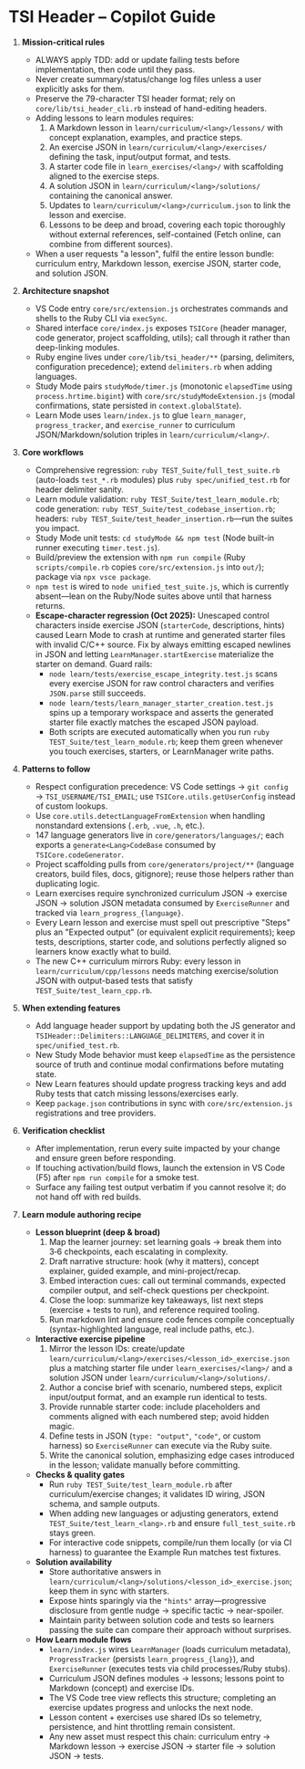 # TSI Header – Copilot Guide
1. **Mission-critical rules**
	- ALWAYS apply TDD: add or update failing tests before implementation, then code until they pass.
	- Never create summary/status/change log files unless a user explicitly asks for them.
	- Preserve the 79-character TSI header format; rely on `core/lib/tsi_header_cli.rb` instead of hand-editing headers.
	- Adding lessons to learn modules requires:
		1. A Markdown lesson in `learn/curriculum/<lang>/lessons/` with concept explanation, examples, and practice steps.
		2. An exercise JSON in `learn/curriculum/<lang>/exercises/` defining the task, input/output format, and tests.
		3. A starter code file in `learn_exercises/<lang>/` with scaffolding aligned to the exercise steps.
		4. A solution JSON in `learn/curriculum/<lang>/solutions/` containing the canonical answer.
		5. Updates to `learn/curriculum/<lang>/curriculum.json` to link the lesson and exercise.
		6. Lessons to be deep and broad, covering each topic thoroughly without external references, self-contained (Fetch online, can combine from different sources).
	- When a user requests "a lesson", fulfil the entire lesson bundle: curriculum entry, Markdown lesson, exercise JSON, starter code, and solution JSON.
2. **Architecture snapshot**
	- VS Code entry `core/src/extension.js` orchestrates commands and shells to the Ruby CLI via `execSync`.
	- Shared interface `core/index.js` exposes `TSICore` (header manager, code generator, project scaffolding, utils); call through it rather than deep-linking modules.
	- Ruby engine lives under `core/lib/tsi_header/**` (parsing, delimiters, configuration precedence); extend `delimiters.rb` when adding languages.
	- Study Mode pairs `studyMode/timer.js` (monotonic `elapsedTime` using `process.hrtime.bigint`) with `core/src/studyModeExtension.js` (modal confirmations, state persisted in `context.globalState`).
	- Learn Mode uses `learn/index.js` to glue `learn_manager`, `progress_tracker`, and `exercise_runner` to curriculum JSON/Markdown/solution triples in `learn/curriculum/<lang>/`.
3. **Core workflows**
	- Comprehensive regression: `ruby TEST_Suite/full_test_suite.rb` (auto-loads `test_*.rb` modules) plus `ruby spec/unified_test.rb` for header delimiter sanity.
	- Learn module validation: `ruby TEST_Suite/test_learn_module.rb`; code generation: `ruby TEST_Suite/test_codebase_insertion.rb`; headers: `ruby TEST_Suite/test_header_insertion.rb`—run the suites you impact.
	- Study Mode unit tests: `cd studyMode && npm test` (Node built-in runner executing `timer.test.js`).
	- Build/preview the extension with `npm run compile` (Ruby `scripts/compile.rb` copies `core/src/extension.js` into `out/`); package via `npx vsce package`.
	- `npm test` is wired to `node unified_test_suite.js`, which is currently absent—lean on the Ruby/Node suites above until that harness returns.
	- **Escape-character regression (Oct 2025):** Unescaped control characters inside exercise JSON (`starterCode`, descriptions, hints) caused Learn Mode to crash at runtime and generated starter files with invalid C/C++ source. Fix by always emitting escaped newlines in JSON and letting `LearnManager.startExercise` materialize the starter on demand. Guard rails:
		- `node learn/tests/exercise_escape_integrity.test.js` scans every exercise JSON for raw control characters and verifies `JSON.parse` still succeeds.
		- `node learn/tests/learn_manager_starter_creation.test.js` spins up a temporary workspace and asserts the generated starter file exactly matches the escaped JSON payload.
		- Both scripts are executed automatically when you run `ruby TEST_Suite/test_learn_module.rb`; keep them green whenever you touch exercises, starters, or LearnManager write paths.
4. **Patterns to follow**
	- Respect configuration precedence: VS Code settings → `git config` → `TSI_USERNAME/TSI_EMAIL`; use `TSICore.utils.getUserConfig` instead of custom lookups.
	- Use `core.utils.detectLanguageFromExtension` when handling nonstandard extensions (`.erb`, `.vue`, `.h`, etc.).
	- 147 language generators live in `core/generators/languages/`; each exports a `generate<Lang>CodeBase` consumed by `TSICore.codeGenerator`.
	- Project scaffolding pulls from `core/generators/project/**` (language creators, build files, docs, gitignore); reuse those helpers rather than duplicating logic.
	- Learn exercises require synchronized curriculum JSON → exercise JSON → solution JSON metadata consumed by `ExerciseRunner` and tracked via `learn_progress_{language}`.
	- Every Learn lesson and exercise must spell out prescriptive "Steps" plus an "Expected output" (or equivalent explicit requirements); keep tests, descriptions, starter code, and solutions perfectly aligned so learners know exactly what to build.
	- The new C++ curriculum mirrors Ruby: every lesson in `learn/curriculum/cpp/lessons` needs matching exercise/solution JSON with output-based tests that satisfy `TEST_Suite/test_learn_cpp.rb`.
5. **When extending features**
	- Add language header support by updating both the JS generator and `TSIHeader::Delimiters::LANGUAGE_DELIMITERS`, and cover it in `spec/unified_test.rb`.
	- New Study Mode behavior must keep `elapsedTime` as the persistence source of truth and continue modal confirmations before mutating state.
	- New Learn features should update progress tracking keys and add Ruby tests that catch missing lessons/exercises early.
	- Keep `package.json` contributions in sync with `core/src/extension.js` registrations and tree providers.
6. **Verification checklist**
	- After implementation, rerun every suite impacted by your change and ensure green before responding.
	- If touching activation/build flows, launch the extension in VS Code (F5) after `npm run compile` for a smoke test.
	- Surface any failing test output verbatim if you cannot resolve it; do not hand off with red builds.
	
7. **Learn module authoring recipe**
	- **Lesson blueprint (deep & broad)**
		1. Map the learner journey: set learning goals → break them into 3‑6 checkpoints, each escalating in complexity.
		2. Draft narrative structure: hook (why it matters), concept explainer, guided example, and mini-project/recap.
		3. Embed interaction cues: call out terminal commands, expected compiler output, and self-check questions per checkpoint.
		4. Close the loop: summarize key takeaways, list next steps (exercise + tests to run), and reference required tooling.
		5. Run markdown lint and ensure code fences compile conceptually (syntax-highlighted language, real include paths, etc.).
	- **Interactive exercise pipeline**
		1. Mirror the lesson IDs: create/update `learn/curriculum/<lang>/exercises/<lesson_id>_exercise.json` plus a matching starter file under `learn_exercises/<lang>/` and a solution JSON under `learn/curriculum/<lang>/solutions/`.
		2. Author a concise brief with scenario, numbered steps, explicit input/output format, and an example run identical to tests.
		3. Provide runnable starter code: include placeholders and comments aligned with each numbered step; avoid hidden magic.
		4. Define tests in JSON (`type: "output"`, `"code"`, or custom harness) so `ExerciseRunner` can execute via the Ruby suite.
		5. Write the canonical solution, emphasizing edge cases introduced in the lesson; validate manually before committing.
	- **Checks & quality gates**
		- Run `ruby TEST_Suite/test_learn_module.rb` after curriculum/exercise changes; it validates ID wiring, JSON schema, and sample outputs.
		- When adding new languages or adjusting generators, extend `TEST_Suite/test_learn_<lang>.rb` and ensure `full_test_suite.rb` stays green.
		- For interactive code snippets, compile/run them locally (or via CI harness) to guarantee the Example Run matches test fixtures.
	- **Solution availability**
		- Store authoritative answers in `learn/curriculum/<lang>/solutions/<lesson_id>_exercise.json`; keep them in sync with starters.
		- Expose hints sparingly via the `"hints"` array—progressive disclosure from gentle nudge → specific tactic → near-spoiler.
		- Maintain parity between solution code and tests so learners passing the suite can compare their approach without surprises.
	- **How Learn module flows**
		- `learn/index.js` wires `LearnManager` (loads curriculum metadata), `ProgressTracker` (persists `learn_progress_{lang}`), and `ExerciseRunner` (executes tests via child processes/Ruby stubs).
		- Curriculum JSON defines modules → lessons; lessons point to Markdown (concept) and exercise IDs.
		- The VS Code tree view reflects this structure; completing an exercise updates progress and unlocks the next node.
		- Lesson content + exercises use shared IDs so telemetry, persistence, and hint throttling remain consistent.
		- Any new asset must respect this chain: curriculum entry → Markdown lesson → exercise JSON → starter file → solution JSON → tests.

